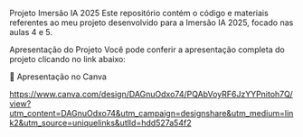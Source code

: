 Projeto Imersão IA 2025
Este repositório contém o código e materiais referentes ao meu projeto desenvolvido para a Imersão IA 2025, focado nas aulas 4 e 5.

Apresentação do Projeto
Você pode conferir a apresentação completa do projeto clicando no link abaixo:

🔗 Apresentação no Canva

https://www.canva.com/design/DAGnuOdxo74/PQAbVoyRF6JzYYPnitoh7Q/view?utm_content=DAGnuOdxo74&utm_campaign=designshare&utm_medium=link2&utm_source=uniquelinks&utlId=hdd527a54f2

